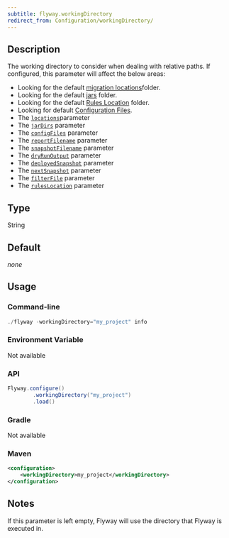 ```yaml
---
subtitle: flyway.workingDirectory
redirect_from: Configuration/workingDirectory/
---
```


## Description

The working directory to consider when dealing with relative paths. If configured, this parameter will affect the below areas:

- Looking for the default [migration locations](<Configuration/Flyway Namespace/Flyway Locations Setting>)folder.
- Looking for the default [jars](<Configuration/Flyway Namespace/Flyway Jar Dirs Setting>) folder.
- Looking for the default [Rules Location](<Configuration/Flyway Namespace/Flyway Check Namespace/Flyway Check Rules Location Setting>) folder.
- Looking for default [Configuration Files](https://documentation.red-gate.com/flyway/flyway-concepts/flyway-projects).
- The [`locations`](<Configuration/Flyway Namespace/Flyway Locations Setting>)parameter
- The [`jarDirs`](<Configuration/Flyway Namespace/Flyway Jar Dirs Setting>) parameter
- The [`configFiles`](<Command-line Parameters/Config Files Parameter>) parameter
- The [`reportFilename`](<Configuration/Flyway Namespace/Flyway Report Filename Setting>) parameter
- The [`snapshotFilename`](<Configuration/Flyway Namespace/Flyway Snapshot Namespace/Flyway Snapshot Filename Setting>) parameter
- The [`dryRunOutput`](<Configuration/Flyway Namespace/Flyway Dry Run Output Setting>) parameter
- The [`deployedSnapshot`](<Configuration/Flyway Namespace/Flyway Check Namespace/Flyway Check Deployed Snapshot Setting>) parameter
- The [`nextSnapshot`](<Configuration/Flyway Namespace/Flyway Check Namespace/Flyway Check Next Snapshot Setting>) parameter
- The [`filterFile`](<Configuration/Flyway Namespace/Flyway Check Namespace/Flyway Check Filter File Setting>) parameter
- The [`rulesLocation`](<Configuration/Flyway Namespace/Flyway Check Namespace/Flyway Check Rules Location Setting>) parameter

## Type

String

## Default

<i>none</i>

## Usage

### Command-line

```powershell
./flyway -workingDirectory="my_project" info
```

### Environment Variable

Not available

### API

```java
Flyway.configure()
        .workingDirectory("my_project")
        .load()
```

### Gradle

Not available

### Maven

```xml
<configuration>
    <workingDirectory>my_project</workingDirectory>
</configuration>
```

## Notes

If this parameter is left empty, Flyway will use the directory that Flyway is executed in.  